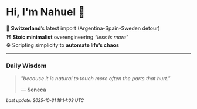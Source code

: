 # Hi, I'm Nahuel :tiger:

📍 **Switzerland**’s latest import (Argentina-Spain-Sweden detour)  
⛩️ **Stoic minimalist** overengineering *“less is more”*  
⚙️ Scripting simplicity to **automate life’s chaos**

---

### Daily Wisdom
> _"because it is natural to touch more often the parts that hurt."_  
>
> — **Seneca**

<sub>*Last update: 2025-10-31 18:14:03 UTC*</sub>


